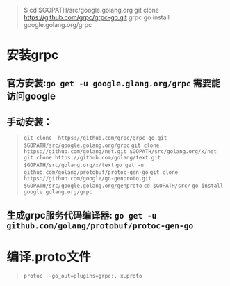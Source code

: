 >$ cd $GOPATH/src/google.golang.org
>git clone https://github.com/grpc/grpc-go.git grpc
>go install google.golang.org/grpc

# 安装grpc
## 官方安装:`go get -u google.glang.org/grpc` 需要能访问google
## 手动安装：
> `git clone  https://github.com/grpc/grpc-go.git $GOPATH/src/google.golang.org/grpc`
> `git clone https://github.com/golang/net.git $GOPATH/src/golang.org/x/net`
> `git clone https://github.com/golang/text.git $GOPATH/src/golang.org/x/text`
> `go get -u github.com/golang/protobuf/protoc-gen-go`
> `git clone https://github.com/google/go-genproto.git $GOPATH/src/google.golang.org/genproto`
> `cd $GOPATH/src/`
> `go install google.golang.org/grpc`
## 生成grpc服务代码编译器: `go get -u github.com/golang/protobuf/protoc-gen-go`
# 编译.proto文件
>`protoc --go_out=plugins=grpc:. x.proto`
